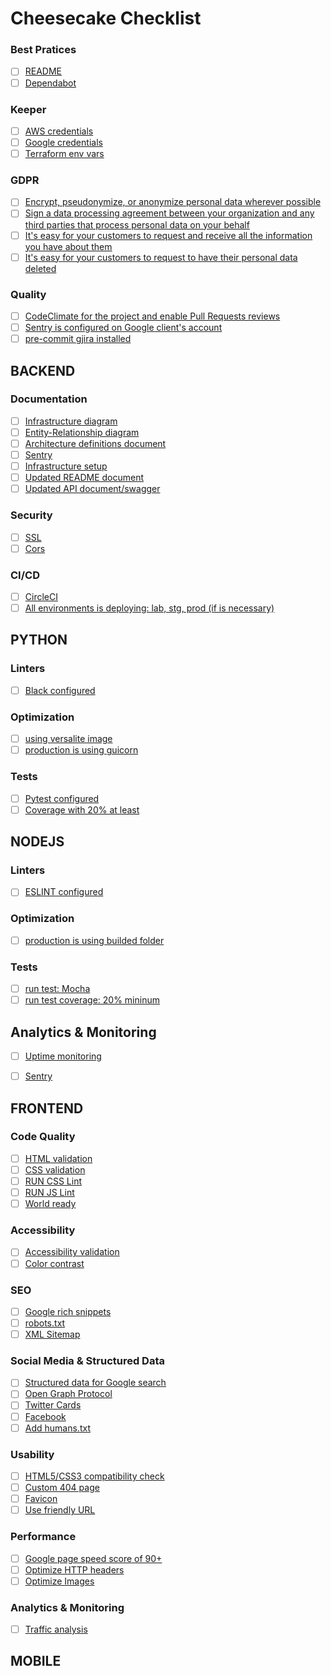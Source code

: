 # Cheesecake Checklist

### Best Pratices
- [ ] [README]()
- [ ] [Dependabot]()

### Keeper
- [ ] [AWS credentials]()
- [ ] [Google credentials]()
- [ ] [Terraform env vars]()

### GDPR
- [ ] [Encrypt, pseudonymize, or anonymize personal data wherever possible]()
- [ ] [Sign a data processing agreement between your organization and any third parties that process personal data on your behalf]()
- [ ] [It's easy for your customers to request and receive all the information you have about them]()
- [ ] [It's easy for your customers to request to have their personal data deleted]()

### Quality
- [ ] [CodeClimate for the project and enable Pull Requests reviews]()
- [ ] [Sentry is configured on Google client's account]()
- [ ] [pre-commit gjira installed]()

## BACKEND

### Documentation

- [ ] [Infrastructure diagram]()
- [ ] [Entity-Relationship diagram]()
- [ ] [Architecture definitions document]()
- [ ] [Sentry]()
- [ ] [Infrastructure setup]()
- [ ] [Updated README document]()
- [ ] [Updated API document/swagger]()

### Security
- [ ] [SSL]()
- [ ] [Cors]()

### CI/CD
- [ ] [CircleCI]()
- [ ] [All environments is deploying: lab, stg, prod (if is necessary)]()

## PYTHON

### Linters
- [ ] [Black configured]()

### Optimization
- [ ] [using versalite image]()
- [ ] [production is using guicorn]()

### Tests
- [ ] [Pytest configured]()
- [ ] [Coverage with 20% at least]()

## NODEJS

### Linters
- [ ] [ESLINT configured]()

### Optimization
- [ ] [production is using builded folder]()

### Tests
- [ ] [run test: Mocha]()
- [ ] [run test coverage: 20% mininum]()

## Analytics & Monitoring

- [ ] [Uptime monitoring](https://uptimerobot.com/)
- [ ] [Sentry]()


## FRONTEND

### Code Quality
- [ ] [HTML validation](https://validator.w3.org/)
- [ ] [CSS validation](https://jigsaw.w3.org/css-validator/)
- [ ] [RUN CSS Lint]()
- [ ] [RUN JS Lint]()
- [ ] [World ready](https://validator.w3.org/i18n-checker/)

### Accessibility
- [ ] [Accessibility validation](https://achecker.ca/checker/index.php)
- [ ] [Color contrast](https://webaim.org/resources/contrastchecker/)

### SEO
- [ ] [Google rich snippets](https://search.google.com/test/rich-results)
- [ ] [robots.txt]()
- [ ] [XML Sitemap](https://www.xml-sitemaps.com/)

### Social Media & Structured Data
- [ ] [Structured data for Google search]()
- [ ] [Open Graph Protocol]()
- [ ] [Twitter Cards](https://developer.twitter.com/en/docs/tweets/optimize-with-cards/overview/abouts-cards)
- [ ] [Facebook](https://developers.facebook.com/docs/sharing/webmasters#markup)
- [ ] [Add humans.txt]()

### Usability
- [ ] [HTML5/CSS3 compatibility check](https://validator.w3.org/i18n-checker/)
- [ ] [Custom 404 page]()
- [ ] [Favicon](https://realfavicongenerator.net/)
- [ ] [Use friendly URL]()

### Performance
- [ ] [Google page speed score of 90+](https://developers.google.com/speed/pagespeed/insights/)
- [ ] [Optimize HTTP headers](https://redbot.org/)
- [ ] [Optimize Images](https://pageweight.imgix.com/)

### Analytics & Monitoring
- [ ] [Traffic analysis](https://marketingplatform.google.com/about/analytics/)


## MOBILE
